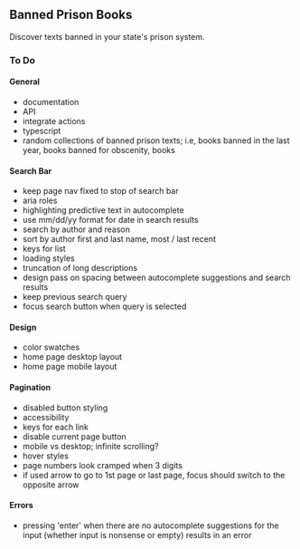 ## Banned Prison Books

Discover texts banned in your state's prison system.

### To Do

#### General

- documentation
- API
- integrate actions
- typescript
- random collections of banned prison texts; i.e, books banned in the last year, books banned for obscenity, books

#### Search Bar

- keep page nav fixed to stop of search bar
- aria roles
- highlighting predictive text in autocomplete
- use mm/dd/yy format for date in search results
- search by author and reason
- sort by author first and last name, most / last recent
- keys for list
- loading styles
- truncation of long descriptions
- design pass on spacing between autocomplete suggestions and search results
- keep previous search query
- focus search button when query is selected

#### Design

- color swatches
- home page desktop layout
- home page mobile layout

#### Pagination

- disabled button styling
- accessibility
- keys for each link
- disable current page button
- mobile vs desktop; infinite scrolling?
- hover styles
- page numbers look cramped when 3 digits
- if used arrow to go to 1st page or last page, focus should switch to the opposite arrow

#### Errors

- pressing 'enter' when there are no autocomplete suggestions for the input (whether input is nonsense or empty) results in an error
